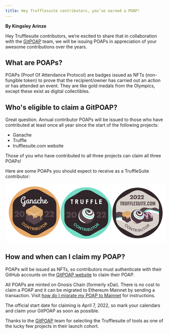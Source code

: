 ```yaml
---
title: Hey Trufflesuite contributors, you’ve earned a POAP!
---
```


**By Kingsley Arinze**

Hey Trufflesuite contributors, we’re excited to share that in collaboration with the [GitPOAP](https://gitpoap.io/) team, we will be issuing POAPs in appreciation of your awesome contributions over the years. 

## What are POAPs?

POAPs (Proof Of Attendance Protocol) are badges issued as NFTs (non-fungible token) to prove that the recipient/owner has carried out an action or has attended an event. They are like gold medals from the Olympics, except these exist as digital collectibles. 

## Who's eligible to claim a GitPOAP?

Great question. Annual contributor POAPs will be issued to those who have contributed at least once all year since the start of the following projects:

- Ganache
- Truffle
- trufflesuite.com website

Those of you who have contributed to all three projects can claim all three POAPs! 

Here are some POAPs you should expect to receive as a TruffleSuite contributor:

![gitpoap examples](./poap-examples.png)

## How and when can I claim my POAP?

POAPs will be issued as NFTs, so contributors must authenticate with their GitHub accounts on the [GitPOAP website](https://gitpoap.io/) to claim their POAP.

All POAPs are minted on Gnosis Chain (formerly xDai). There is no cost to claim a POAP and it can be migrated to Ethereum Mainnet by sending a transaction. Visit [how do I migrate my POAP to Mainnet](https://intercom.help/poap/en/articles/5790336-how-do-i-migrate-my-poap-to-mainnet) for instructions.

The official start date for claiming is April 7, 2022, so mark your calendars and claim your GitPOAP as soon as possible.

Thanks to the [GitPOAP](https://twitter.com/gitpoap) team for selecting the Trufflesuite of tools as one of the lucky few projects in their launch cohort.
